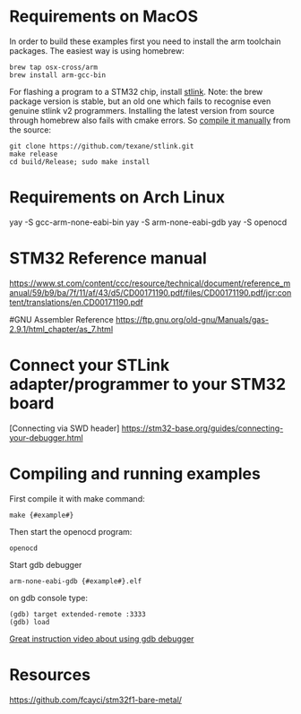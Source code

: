 # Requirements on MacOS

In order to build these examples first you need to install the arm toolchain packages. The easiest way is using homebrew:

```
brew tap osx-cross/arm
brew install arm-gcc-bin
```

For flashing a program to a STM32 chip, install [stlink](https://github.com/texane/stlink).
Note: the brew package version is stable, but an old one which fails to recognise even genuine stlink v2 programmers. Installing the latest version from source through homebrew also fails with cmake errors. So [compile it manually](https://github.com/texane/stlink/blob/master/doc/compiling.md) from the source:

```
git clone https://github.com/texane/stlink.git
make release
cd build/Release; sudo make install
```

# Requirements on Arch Linux

yay -S gcc-arm-none-eabi-bin
yay -S arm-none-eabi-gdb
yay -S openocd


# STM32 Reference manual

https://www.st.com/content/ccc/resource/technical/document/reference_manual/59/b9/ba/7f/11/af/43/d5/CD00171190.pdf/files/CD00171190.pdf/jcr:content/translations/en.CD00171190.pdf

#GNU Assembler Reference 
https://ftp.gnu.org/old-gnu/Manuals/gas-2.9.1/html_chapter/as_7.html

# Connect your STLink adapter/programmer to your STM32 board

[Connecting via SWD header] https://stm32-base.org/guides/connecting-your-debugger.html

# Compiling and running examples

First compile it with make command:

```
make {#example#}
```

Then start the openocd program:

```
openocd
```

Start gdb debugger

```
arm-none-eabi-gdb {#example#}.elf
```

on gdb console type:

```
(gdb) target extended-remote :3333
(gdb) load
```


[Great instruction video about using gdb debugger](https://www.youtube.com/watch?v=2kLK_sdvC3Q)

# Resources

https://github.com/fcayci/stm32f1-bare-metal/